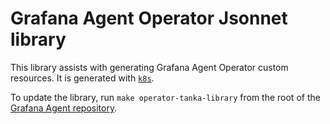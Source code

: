 # Grafana Agent Operator Jsonnet library

This library assists with generating Grafana Agent Operator custom
resources. It is generated with [`k8s`](https://github.com/jsonnet-libs/k8s).

To update the library, run `make operator-tanka-library` from the root of the
[Grafana Agent repository](https://github.com/grafana/agent).
